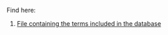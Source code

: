 Find here:

1. [File containing the terms included in the database](/Useful%20files/biodiversidata_terms_DwC.csv)
